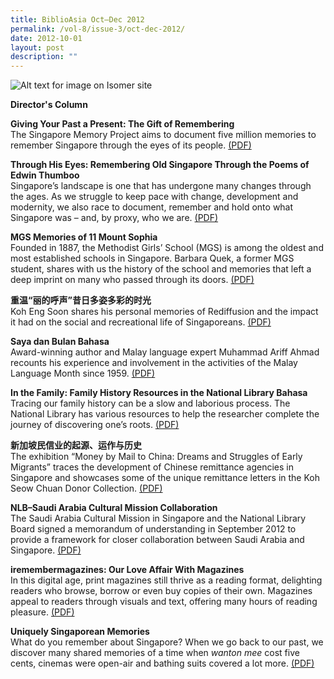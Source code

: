```yaml
---
title: BiblioAsia Oct–Dec 2012
permalink: /vol-8/issue-3/oct-dec-2012/
date: 2012-10-01
layout: post
description: ""
---
```

![Alt text for image on Isomer site](/images/covers/ba8-3.jpg)

<a style="text-decoration: none; font-weight: bold;" href="/vol-8/issue-3/oct-dec-2012/director-column/">Director's Column</a>

<a style="text-decoration: none; font-weight: bold;" href="/vol-8/issue-3/oct-dec-2012/past-present-gift/">Giving Your Past a Present: The Gift of Remembering</a><br>The Singapore Memory Project aims to document five million memories to remember Singapore through the eyes of its people. [(PDF)](/files/pdf/vol-8/issue-3/v8-issue3_PastPresent.pdf)

<a style="text-decoration: none; font-weight: bold;" href="/vol-8/issue-3/oct-dec-2012/old-singapore-thumboo-poems/">Through His Eyes: Remembering Old Singapore Through the Poems of Edwin Thumboo</a><br>Singapore’s landscape is one that has undergone many changes through the ages. As we struggle to keep pace with change, development and modernity, we also race to document, remember and hold onto what Singapore was – and, by proxy, who we are. [(PDF)](/files/pdf/vol-8/issue-3/v8-issue3_EdwinThumboo.pdf)

<a style="text-decoration: none; font-weight: bold;" href="/vol-8/issue-3/oct-dec-2012/mgs-memories-mount-sophia/">MGS Memories of 11 Mount Sophia</a><br>Founded in 1887, the Methodist Girls’ School (MGS) is among the oldest and most established schools in Singapore. Barbara Quek, a former MGS student, shares with us the history of the school and memories that left a deep imprint on many who passed through its doors. [(PDF)](/files/pdf/vol-8/issue-3/v8-issue3_MGSMemories.pdf)

<a style="text-decoration: none; font-weight: bold;" href="/vol-8/issue-3/oct-dec-2012/rediffusion-closure/"> 重温“丽的呼声”昔日多姿多彩的时光</a><br>
Koh Eng Soon shares his personal memories of Rediffusion and the impact it had on the social and recreational life of Singaporeans. [(PDF)](/files/pdf/vol-8/issue-3/v8-issue3_Rediffusion.pdf)

<a style="text-decoration: none; font-weight: bold;" href="/vol-8/issue-3/oct-dec-2012/bulan-bahasa/">Saya dan Bulan Bahasa</a><br>
Award-winning author and Malay language expert Muhammad Ariff Ahmad recounts his experience and involvement in the activities of the Malay Language Month since 1959. [(PDF)](/files/pdf/vol-8/issue-3/v8-issue3_BulanBahasa.pdf)
	
<a style="text-decoration: none; font-weight: bold;" href="/vol-8/issue-3/oct-dec-2012/family-history-national-library/">In the Family: Family History Resources in the National Library Bahasa</a><br>Tracing our family history can be a slow and laborious process. The National Library has various resources to help the researcher complete the journey of discovering one’s roots. [(PDF)](/files/pdf/vol-8/issue-3/v8-issue3_FamilyHistory.pdf)

<a style="text-decoration: none; font-weight: bold;" href="/vol-8/issue-3/oct-dec-2012/china-money-mail/">新加坡民信业的起源、运作与历史</a><br>
The exhibition “Money by Mail to China: Dreams and Struggles of Early Migrants” traces the development of Chinese remittance agencies in Singapore and showcases some of the unique remittance letters in the Koh Seow Chuan Donor Collection. [(PDF)](/files/pdf/vol-8/issue-3/v8-issue3_MoneyMail.pdf)

<a style="text-decoration: none; font-weight: bold;" href="/vol-8/issue-3/oct-dec-2012/saudi-arabia-cultural-mission/">NLB–Saudi Arabia Cultural Mission Collaboration</a><br>The Saudi Arabia Cultural Mission in Singapore and the National Library Board signed a memorandum of understanding in September 2012 to provide a framework for closer collaboration between Saudi Arabia and Singapore. [(PDF)](/files/pdf/vol-8/issue-3/v8-issue3_SaudiArabia.pdf)

<a style="text-decoration: none; font-weight: bold;" href="/vol-8/issue-3/oct-dec-2012/iremember-love-affair-magazine/">iremembermagazines: Our Love Affair With Magazines</a><br>In this digital age, print magazines still thrive as a reading format, delighting readers who browse, borrow or even buy copies of their own. Magazines appeal to readers through visuals and text, offering many hours of reading pleasure. [(PDF)](/files/pdf/vol-8/issue-3/v8-issue3_iRememberMagazines.pdf)
 
<a style="text-decoration: none; font-weight: bold;" href="/vol-8/issue-3/oct-dec-2012/singaporean-memories/">Uniquely Singaporean Memories</a><br>What do you remember about Singapore? When we go back to our past, we discover many shared memories of a time when <i>wanton mee</i> cost five cents, cinemas were open-air and bathing suits covered a lot more. [(PDF)](/files/pdf/vol-8/issue-3/v8-issue3_SingaporeanMemories.pdf)